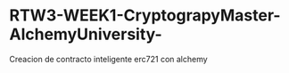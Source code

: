 # RTW3-WEEK1-CryptograpyMaster-AlchemyUniversity-
Creacion de contracto inteligente erc721 con alchemy
